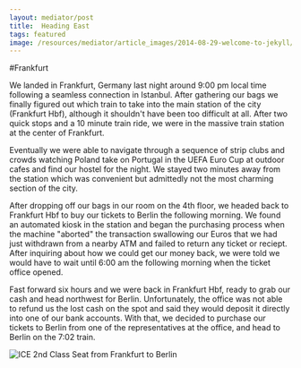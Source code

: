 ```yaml
---
layout: mediator/post
title:  Heading East
tags: featured
image: /resources/mediator/article_images/2014-08-29-welcome-to-jekyll/desktop.jpg
---
```


#Frankfurt

We landed in Frankfurt, Germany last night around 9:00 pm local time following a seamless connection in Istanbul. After gathering our bags we finally figured out which train to take into the main station of the city (Frankfurt Hbf), although it shouldn't have been too difficult at all. After two quick stops and a 10 minute train ride, we were in the massive train station at the center of Frankfurt. 

Eventually we were able to navigate through a sequence of strip clubs and crowds watching Poland take on Portugal in the UEFA Euro Cup at outdoor cafes and find our hostel for the night. We stayed two minutes away from the station which was convenient but admittedly not the most charming section of the city. 

After dropping off our bags in our room on the 4th floor, we headed back to Frankfurt Hbf to buy our tickets to Berlin the following morning. We found an automated kiosk in the station and began the purchasing process when the machine "aborted" the transaction swallowing our Euros that we had just withdrawn from a nearby ATM and failed to return any ticket or reciept. After inquiring about how we could get our money back, we were told we would have to wait until 6:00 am the following morning when the ticket office opened. 

Fast forward six hours and we were back in Frankfurt Hbf, ready to grab our cash and head northwest for Berlin. Unfortunately, the office was not able to refund us the lost cash on the spot and said they would deposit it directly into one of our bank accounts. With that, we decided to purchase our tickets to Berlin from one of the representatives at the office, and head to Berlin on the 7:02 train.

![ICE 2nd Class Seat from Frankfurt to Berlin]({{site.cdn_path}}/2016-07-01-heading-east/Movingtrain.GIF)